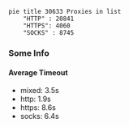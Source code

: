 
```mermaid
pie title 30633 Proxies in list
    "HTTP" : 20841
    "HTTPS": 4060
    "SOCKS" : 8745
```

### Some Info
#### Average Timeout

- mixed: 3.5s
- http: 1.9s
- https: 8.6s
- socks: 6.4s